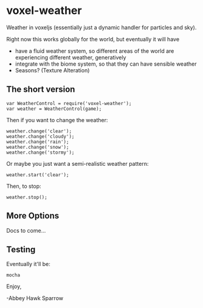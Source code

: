 voxel-weather
=============

Weather in voxeljs (essentially just a dynamic handler for particles and sky).

Right now this works globally for the world, but eventually it will have
- have a fluid weather system, so different areas of the world are experiencing different weather, generatively
- integrate with the biome system, so that they can have sensible weather
- Seasons? (Texture Alteration)

The short version
-----------------


    var WeatherControl = require('voxel-weather');
    var weather = WeatherControl(game);

 Then if you want to change the weather:

    weather.change('clear');
    weather.change('cloudy');
    weather.change('rain');
    weather.change('snow');
    weather.change('stormy');

Or maybe you just want a semi-realistic weather pattern:

    weather.start('clear');

Then, to stop:

    weather.stop();

More Options
------------

Docs to come...

Testing
-------
Eventually it'll be:

    mocha

Enjoy,

 -Abbey Hawk Sparrow

